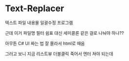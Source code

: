 # Text-Replacer

텍스트 파일 내용물 일괄수정 프로그램

근데 이거 파일명 필터 쉼표 대신 세미콜론 같은 걸로 나눠야 하나??

아무튼 C# UI 짜는 법 잘 몰라서 html로 때움

그러고 보니 지금 리스트뷰 더블클릭 죽어서 엔터 쳐야 되는데
